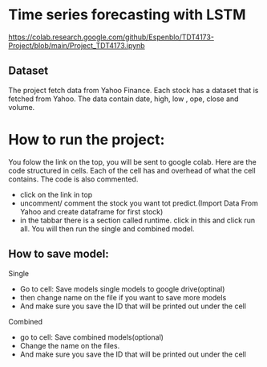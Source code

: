 # Time series forecasting with LSTM

https://colab.research.google.com/github/Espenblo/TDT4173-Project/blob/main/Project_TDT4173.ipynb

## Dataset
The project fetch data from Yahoo Finance. Each stock has a dataset that is fetched from Yahoo. The data contain date, high, low , ope, close and volume.

# How to run the project:
You folow the link on the top, you will be sent to google colab. 
Here are the code structured in cells. 
Each of the cell has and overhead of what the cell contains. The code is also commented.

- click on the link in top
- uncomment/ comment the stock you want tot predict.(Import Data From Yahoo and create dataframe for first stock) 
- in the tabbar there is a section called runtime. click in this and click run all. You will then run the single and combined model.

## How to save model:
Single
- Go to cell: Save models single models to google drive(optinal)
- then change name on the file if you want to save more models
- And make sure you save the ID that will be printed out under the cell

Combined
- go to cell: Save combined models(optional)
- Change the name on the files.
- And make sure you save the ID that will be printed out under the cell
